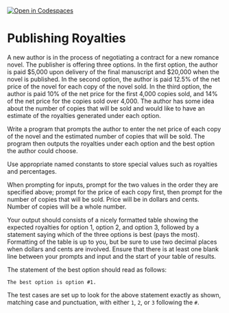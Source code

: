 [![Open in Codespaces](https://classroom.github.com/assets/launch-codespace-f4981d0f882b2a3f0472912d15f9806d57e124e0fc890972558857b51b24a6f9.svg)](https://classroom.github.com/open-in-codespaces?assignment_repo_id=10207533)
# Publishing Royalties  

A new author is in the process of negotiating a contract for a new romance novel. The publisher is offering three options. In the first option, the author is paid $5,000 upon delivery of the final manuscript and $20,000 when the novel is published. In the second option, the author is paid 12.5% of the net price of the novel for each copy of the novel sold. In the third option, the author is paid 10% of the net price for the first 4,000 copies sold, and 14% of the net price for the copies sold over 4,000. The author has some idea about the number of copies that will be sold and would like to have an estimate of the royalties generated under each option.

Write a program that prompts the author to enter the net price of each copy of the novel and the estimated number of copies that will be sold. The program then outputs the royalties under each option and the best option the author could choose.

Use appropriate named constants to store special values such as royalties and percentages.

When prompting for inputs, prompt for the two values in the order they are specified above; prompt for  the price of each copy first, then prompt for the number of copies that will be sold. Price will be in dollars and cents. Number of copies will be a whole number.

Your output should consists of a nicely formatted table showing the expected royalties for option 1, option 2, and option 3, followed by a statement saying which of the three options is best (pays the most). Formatting of the table is up to you, but be sure to use two decimal places when dollars and cents are involved. Ensure that there is at least one blank line between your prompts and input and the start of your table of results.

The statement of the best option should read as follows:

    The best option is option #1.

The test cases are set up to look for the above statement exactly as shown, matching case and punctuation, with either `1`, `2`, or `3` following the `#`.
